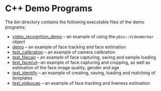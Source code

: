 # C++ Demo Programs

The *bin* directory contains the following executable files of the demo programs:

* [video_recognition_demo](video_recognition_demo.md) – an example of using the `pbio::VideoWorker` object
* [demo](demo.md) – an example of face tracking and face estimation
* [test_calibration](test_calibration.md) – an example of camera calibration
* [test_filecap](test_filecap.md) – an example of face capturing, saving and sample loading
* [test_facecut](test_facecut.md)– an example of face capturing and cropping, as well as estimation of the face image quality, gender and age
* [test_identify](test_identify.md) – an example of creating, saving, loading and matching of templates
* [test_videocap](test_videocap.md) – an example of face tracking and liveness estimation
